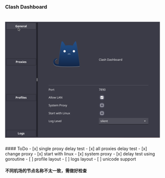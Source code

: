 ### Clash Dashboard
<h1 align="center">
  <img src="https://github.com/dmzlingyin/clashG/blob/main/data/clash.png" alt="clashG">
</h1>
#### ToDo
- [x] single proxy delay test
- [x] all proxies delay test
- [x] change proxy
- [x] start with linux
- [x] system proxy
- [x] delay test using goroutine
- [ ] profile layout
- [ ] logs layout
- [ ] unicode support

#### 不同机场的节点名称不太一致，需做好检查
